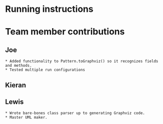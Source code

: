 # Running instructions

# Team member contributions
## Joe
    * Added functionality to Pattern.toGraphviz() so it recognizes fields and methods.
    * Tested multiple run configurations
## Kieran
## Lewis
    * Wrote bare-bones class parser up to generating Graphviz code.
    * Master UML maker.
